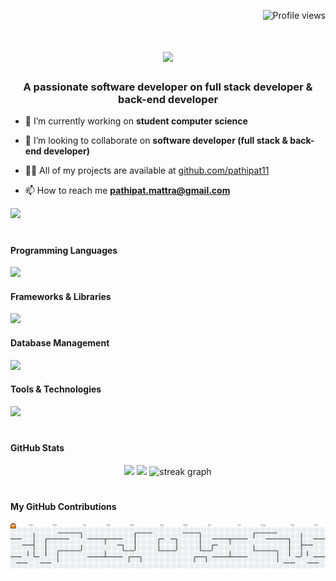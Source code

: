 <p align="right">
  <img src="https://komarev.com/ghpvc/?username=pathipat11&label=Profile%20views&color=0e75b6&style=flat" alt="Profile views" />
<!--   <img src="https://img.shields.io/github/followers/pathipat11?style=flat&color=brightgreen" alt="Followers" />
  <img src="https://img.shields.io/github/stars/pathipat11?style=flat&color=yellow" alt="Stars" /> -->
</p>
<!-- <h1 align="center">Hi 👋, I'm Pathipat Mattra ( Palmy )</h1> -->

<h1 align="center">
    <img src="https://readme-typing-svg.herokuapp.com/?font=Righteous&size=35&center=true&vCenter=true&color=36BCF7FF&width=500&height=70&duration=4000&lines=Hi+There!+👋;+I'm+Pathipat+Mattra!;" />
</h1>
<h3 align="center">A passionate software developer on full stack developer & back-end developer</h3>


- 🔭 I’m currently working on **student computer science**

- 👯 I’m looking to collaborate on **software developer (full stack & back-end developer)**

- 👨‍💻 All of my projects are available at [github.com/pathipat11](github.com/pathipat11)

- 📫 How to reach me **pathipat.mattra@gmail.com**

<a href="https://www.linkedin.com/in/pathipat-mattra/" target="_blank">
    <img src="https://img.shields.io/badge/LinkedIn-0077B5?style=for-the-badge&logo=linkedin&logoColor=white" target="_blank" />
</a>
<!-- <h4 align="left">Connect with me</h4>
<p align="left">
  <a href="https://linkedin.com/in/https://www.linkedin.com/in/pathipat-mattra/" target="blank">
    <img align="center" src="https://raw.githubusercontent.com/rahuldkjain/github-profile-readme-generator/master/src/images/icons/Social/linked-in-alt.svg" alt="https://www.linkedin.com/in/pathipat-mattra/" height="30" width="40" />
  </a>
</p> -->

#

<h4 align="left">Programming Languages</h4>
<!-- <p align="left"> 
  <a href="https://www.w3.org/html/" target="_blank" rel="noreferrer">
    <img src="https://raw.githubusercontent.com/devicons/devicon/master/icons/html5/html5-original-wordmark.svg" alt="html5" width="40" height="40"/>
  </a>
  <a href="https://www.w3schools.com/css/" target="_blank" rel="noreferrer">
    <img src="https://raw.githubusercontent.com/devicons/devicon/master/icons/css3/css3-original-wordmark.svg" alt="css3" width="40" height="40"/>
  </a>
  <a href="https://developer.mozilla.org/en-US/docs/Web/JavaScript" target="_blank" rel="noreferrer">
    <img src="https://raw.githubusercontent.com/devicons/devicon/master/icons/javascript/javascript-original.svg" alt="javascript" width="40" height="40"/>
  </a>
  <a href="https://www.typescriptlang.org/" target="_blank" rel="noreferrer">
    <img src="https://raw.githubusercontent.com/devicons/devicon/master/icons/typescript/typescript-original.svg" alt="typescript" width="40" height="40"/>
  </a>
  <a href="https://www.python.org" target="_blank" rel="noreferrer">
    <img src="https://raw.githubusercontent.com/devicons/devicon/master/icons/python/python-original.svg" alt="python" width="40" height="40"/>
  </a>
  <a href="https://www.php.net" target="_blank" rel="noreferrer">
    <img src="https://raw.githubusercontent.com/devicons/devicon/master/icons/php/php-original.svg" alt="php" width="40" height="40"/>
  </a>
  <a href="https://www.w3schools.com/cs/" target="_blank" rel="noreferrer">
    <img src="https://raw.githubusercontent.com/devicons/devicon/master/icons/csharp/csharp-original.svg" alt="csharp" width="40" height="40"/>
  </a>
  <a href="https://dart.dev" target="_blank" rel="noreferrer">
    <img src="https://www.vectorlogo.zone/logos/dartlang/dartlang-icon.svg" alt="dart" width="40" height="40"/>
  </a>
  <a href="https://golang.org" target="_blank" rel="noreferrer">
    <img src="https://raw.githubusercontent.com/devicons/devicon/master/icons/go/go-original.svg" alt="go" width="40" height="40"/>
  </a>
  <a href="https://www.java.com" target="_blank" rel="noreferrer">
    <img src="https://raw.githubusercontent.com/devicons/devicon/master/icons/java/java-original.svg" alt="java" width="40" height="40"/>
  </a>
</p> -->
<p>
  <img src="https://skillicons.dev/icons?i=html,css,js,ts,python,php,cs,dart,go,java" />
</p>

<h4 align="left">Frameworks & Libraries</h4>
<!-- <p align="left"> 
  <a href="https://flutter.dev" target="_blank" rel="noreferrer">
    <img src="https://www.vectorlogo.zone/logos/flutterio/flutterio-icon.svg" alt="flutter" width="40" height="40"/>
  </a>
  <a href="https://vuejs.org/" target="_blank" rel="noreferrer">
    <img src="https://raw.githubusercontent.com/devicons/devicon/master/icons/vuejs/vuejs-original-wordmark.svg" alt="vuejs" width="40" height="40"/>
  </a>
  <a href="https://nextjs.org/" target="_blank" rel="noreferrer">
    <img src="https://cdn.worldvectorlogo.com/logos/nextjs-2.svg" alt="nextjs" width="40" height="40"/>
  </a>
  <a href="https://expressjs.com" target="_blank" rel="noreferrer">
    <img src="https://raw.githubusercontent.com/devicons/devicon/master/icons/express/express-original-wordmark.svg" alt="express" width="40" height="40"/>
  </a>
  <a href="https://nodejs.org" target="_blank" rel="noreferrer">
    <img src="https://raw.githubusercontent.com/devicons/devicon/master/icons/nodejs/nodejs-original-wordmark.svg" alt="nodejs" width="40" height="40"/>
  </a>
  <a href="https://reactjs.org/" target="_blank" rel="noreferrer">
    <img src="https://raw.githubusercontent.com/devicons/devicon/master/icons/react/react-original-wordmark.svg" alt="react" width="40" height="40"/>
  </a>
  <a href="https://reactnative.dev/" target="_blank" rel="noreferrer">
    <img src="https://reactnative.dev/img/header_logo.svg" alt="reactnative" width="40" height="40"/>
  </a>
  <a href="https://getbootstrap.com" target="_blank" rel="noreferrer">
    <img src="https://raw.githubusercontent.com/devicons/devicon/master/icons/bootstrap/bootstrap-plain-wordmark.svg" alt="bootstrap" width="40" height="40"/> 
  </a>
  <a href="https://tailwindcss.com/" target="_blank" rel="noreferrer">
    <img src="https://www.vectorlogo.zone/logos/tailwindcss/tailwindcss-icon.svg" alt="tailwind" width="40" height="40"/>
  </a>
</p> -->
<p>
  <img src="https://skillicons.dev/icons?i=vue,next,express,nodejs,react,flutter,bootstrap,tailwind" />
</p>

<h4 align="left">Database Management</h4>
<!-- <p align="left"> 
  <a href="https://www.mongodb.com/" target="_blank" rel="noreferrer">
    <img src="https://raw.githubusercontent.com/devicons/devicon/master/icons/mongodb/mongodb-original-wordmark.svg" alt="mongodb" width="40" height="40"/>
  </a>
  <a href="https://www.mysql.com/" target="_blank" rel="noreferrer">
    <img src="https://raw.githubusercontent.com/devicons/devicon/master/icons/mysql/mysql-original-wordmark.svg" alt="mysql" width="40" height="40"/>
  </a>
  <a href="https://www.postgresql.org" target="_blank" rel="noreferrer">
    <img src="https://raw.githubusercontent.com/devicons/devicon/master/icons/postgresql/postgresql-original-wordmark.svg" alt="postgresql" width="40" height="40"/>
  </a>
  <a href="https://firebase.google.com/" target="_blank" rel="noreferrer">
    <img src="https://www.vectorlogo.zone/logos/firebase/firebase-icon.svg" alt="firebase" width="40" height="40"/>
  </a>
</p> -->
<p>
  <img src="https://skillicons.dev/icons?i=mongodb,mysql,postgres,firebase" />
</p>

<h4 align="left">Tools & Technologies</h4>
<!-- <p align="left"> 
  <a href="https://git-scm.com/" target="_blank" rel="noreferrer">
    <img src="https://www.vectorlogo.zone/logos/git-scm/git-scm-icon.svg" alt="git" width="40" height="40"/>
  </a>
  <a href="https://github.com/apps/desktop" target="_blank" rel="noreferrer">
    <img src="https://images.icon-icons.com/3053/PNG/512/github_macos_bigsur_icon_190140.png" alt="git" width="40" height="40"/>
  </a>
  <a href="https://www.apachefriends.org/" target="_blank" rel="noreferrer">
    <img src="https://cdn2.iconfinder.com/data/icons/pack1-baco-flurry-icons-style/512/XAMPP.png" alt="postman" width="40" height="40"/>
  </a>
  <a href="(https://dbeaver.com/" target="_blank" rel="noreferrer">
    <img src="https://upload.wikimedia.org/wikipedia/commons/thumb/b/b5/DBeaver_logo.svg/1200px-DBeaver_logo.svg.png" alt="docker" width="40" height="40"/>
  </a>
  <a href="https://postman.com" target="_blank" rel="noreferrer">
    <img src="https://www.vectorlogo.zone/logos/getpostman/getpostman-icon.svg" alt="postman" width="40" height="40"/>
  </a>
  <a href="https://unity.com/" target="_blank" rel="noreferrer">
    <img src="https://www.vectorlogo.zone/logos/unity3d/unity3d-icon.svg" alt="unity" width="40" height="40"/>
  </a>
  <a href="https://www.docker.com/" target="_blank" rel="noreferrer">
    <img src="https://raw.githubusercontent.com/devicons/devicon/master/icons/docker/docker-original-wordmark.svg" alt="docker" width="40" height="40"/>
  </a>
  <a href="https://www.figma.com/" target="_blank" rel="noreferrer">
    <img src="https://www.vectorlogo.zone/logos/figma/figma-icon.svg" alt="figma" width="40" height="40"/>
  </a>
  <a href="https://www.linux.org/" target="_blank" rel="noreferrer">
    <img src="https://raw.githubusercontent.com/devicons/devicon/master/icons/linux/linux-original.svg" alt="linux" width="40" height="40"/>
  </a>
</p> -->
<p>
  <img src="https://skillicons.dev/icons?i=git,github,docker,figma,linux,postman,unity" />
</p>

#

<h4 align="left">GitHub Stats</h4>
<!-- <p>
  <img align="left" src="https://github-readme-stats.vercel.app/api/top-langs?username=pathipat11&show_icons=true&theme=dracula&hide_border=true&locale=en&layout=compact" alt="pathipat11" />
</p>

<p>&nbsp;
  <img align="center" src="https://github-readme-stats.vercel.app/api?username=pathipat11&show_icons=true&theme=dracula&hide_border=true&locale=en" alt="pathipat11" />
</p>
 -->
<p align="center">
  <img src="https://github-readme-stats.vercel.app/api?username=pathipat11&show_icons=true&theme=dracula&hide_border=true" height="165" />
  <img src="https://github-readme-stats.vercel.app/api/top-langs/?username=pathipat11&layout=compact&theme=dracula&hide_border=true" height="165" />
  <img src="https://streak-stats.demolab.com?user=pathipat11&locale=en&mode=daily&theme=dracula&hide_border=true&border_radius=5&order=3" height="150" alt="streak graph"  />
</p>
 
#

<h4 align="left">My GitHub Contributions</h4>

<picture>
  <source media="(prefers-color-scheme: dark)" srcset="https://raw.githubusercontent.com/pathipat11/pathipat11/output/pacman-contribution-graph-dark.svg">
  <source media="(prefers-color-scheme: light)" srcset="https://raw.githubusercontent.com/pathipat11/pathipat11/output/pacman-contribution-graph.svg">
  <img alt="pacman contribution graph" src="https://raw.githubusercontent.com/pathipat11/pathipat11/output/pacman-contribution-graph.svg">
</picture>

<!-- Trophy
<p align="left"> <a href="https://github.com/ryo-ma/github-profile-trophy"><img src="https://github-profile-trophy.vercel.app/?username=pathipat11" alt="pathipat11" /></a> </p>
-->
